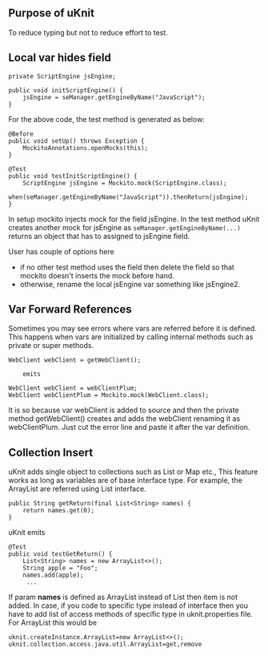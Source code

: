 
## Purpose of uKnit

To reduce typing but not to reduce effort to test.

## Local var hides field

	private ScriptEngine jsEngine;
	
	public void initScriptEngine() {
		jsEngine = seManager.getEngineByName("JavaScript");
	}

For the above code, the test method is generated as below:

	@Before
    public void setUp() throws Exception {
        MockitoAnnotations.openMocks(this);
    }

    @Test
    public void testInitScriptEngine() {    
		ScriptEngine jsEngine = Mockito.mock(ScriptEngine.class);
		when(seManager.getEngineByName("JavaScript")).thenReturn(jsEngine);
	}	

In setup mockito injects mock for the field jsEngine. In the test method uKnit creates another mock for jsEngine as `seManager.getEngineByName(...)` returns an object that has to assigned to jsEngine field. 

User has couple of options here

 - if no other test method uses the field then delete the field so that mockito doesn't inserts the mock before hand. 
 - otherwise, rename the local jsEngine var something like jsEngine2.


## Var Forward References 

Sometimes you may see errors where vars are referred before it is defined. This happens when vars are initialized by calling internal methods such as private or super methods. 

    WebClient webClient = getWebClient();

    	emits

    WebClient webClient = webClientPlum;
    WebClient webClientPlum = Mockito.mock(WebClient.class);

It is so because var webClient is added to source and then the private method getWebClient() creates and adds the webClient renaming it as webClientPlum. Just cut the error line and paste it after the var definition.

## Collection Insert

uKnit adds single object to collections such as List or Map etc., This feature works as long as variables are of base interface type. For example, the ArrayList are referred using List interface.

    public String getReturn(final List<String> names) {
        return names.get(0);
    }

uKnit emits

    @Test
    public void testGetReturn() {
        List<String> names = new ArrayList<>();
        String apple = "Foo";
        names.add(apple);
		 ...

If param **names** is defined as ArrayList<String> instead of List<String> then item is not added. In case, if you code to specific type instead of interface then you have to add list of access methods of specific type in uknit.properties file. For ArrayList this would be

	uknit.createInstance.ArrayList=new ArrayList<>();
	uknit.collection.access.java.util.ArrayList=get,remove
	
	

		 
		 
	
 